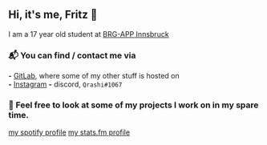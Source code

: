 <!-- These icons are a beautiful creation by this nice guy: https://github.com/carlsednaoui/gitsocial -->

<!-- [![alt text][1.1]][1] -->
<!-- [![alt text][2.1]][2] -->
<!--[![alt text][3.1]][3] -->
<!--[![alt text][4.1]][4] --> 
<!--[![alt text][5.1]][5] -->
<!--[![alt text][6.1]][6] -->


<!-- links to social media icons -->
<!-- no need to change these -->

<!-- icons with padding -->

<!--[1.1]: https://user-images.githubusercontent.com/56923218/215899185-dbd565c6-3bc7-467f-8c10-d11694a050b9.svg (spotify) -->
<!-- [2.1]: https://user-images.githubusercontent.com/56923218/215899610-470c0428-4837-4e12-bd22-0c0bb0bc330b.svg (instagram) -->
<!-- [3.1]: http://i.imgur.com/yCsTjba.png (google plus icon with padding) -->
<!-- [4.1]: http://i.imgur.com/YckIOms.png (tumblr icon with padding) -->
<!-- [5.1]: http://i.imgur.com/1AGmwO3.png (dribbble icon with padding) -->
<!-- [6.1]: http://i.imgur.com/0o48UoR.png (github icon with padding) -->

<!-- links to your social media accounts -->
<!-- update these accordingly -->

[1]: https://open.spotify.com/user/fritz.ra176?si=5fe5a9d9b5a143fb
[2]: http://instagram.com/fritzlibitzli
<!-- [3]: https://plus.google.com/+CarlSednaoui -->
<!-- [4]: http://carlsed.tumblr.com -->
<!-- [5]: http://dribbble.com/carlsednaoui -->
<!-- [6]: http://www.github.com/carlsednaoui -->

<!-- These icons are a beautiful creation by this nice guy: https://github.com/carlsednaoui/gitsocial -->
## Hi, it's me, Fritz 👋 

I am a 17 year old student at [BRG-APP Innsbruck](https://www.brg-app.tsn.at/)

### 📬 You can find / contact me via
**-** [GitLab](https://gitlab.com/Qrashi), where some of my other stuff is hosted on <br>
**-** [Instagram](https://instagram.com/fritzlibitzli)
**-** discord, ``Qrashi#1067``

### 👀 Feel free to look at some of my projects I work on in my spare time.
[my spotify profile](https://open.spotify.com/user/fritz.ra176?si=e99d425753a84686)
[my stats.fm profile](https://stats.fm/fiz)
